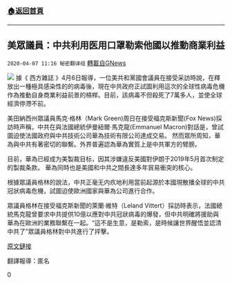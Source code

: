 ###  [:house:返回首頁](https://github.com/ourhimalayas/txt)
---

## 美眾議員：中共利用医用口罩勒索他國以推動商業利益
`2020-04-07 11:16 秘密翻译组` [轉載自GNews](https://gnews.org/zh-hant/164993/)

![](https://s3-ap-northeast-1.amazonaws.com/news.guo.offload.media/wp-content/uploads/2020/04/07103128/Picture-1-89.png)
據《 西方雑誌 》4月6日報導，一位美共和黨國會議員在接受采訪時說，在釋放出一種極具感染性的的病毒後，現在中共政府正試圖利用這次的全球性病毒危機作為推動自身商業利益前景的槓桿。目前，該病毒不但殺死了7萬多人，並使全球經濟停滯不前。

美田納西州眾議員馬克·格林（Mark Green)周日在接受福克斯新聞(Fox News)採訪時声稱，中共在與法國總統伊曼紐爾·馬克龍(Emmanuel Macron)對話是，曾試圖迫使法國政府與中共技術公司華為技術有限公司達成交易。 然而眾所周知，華為與中共有著密切的聯繫。外界普遍認為華為實質上是中共軍方的臂膀。

目前，華為已經成为美製裁目标，因其涉嫌違反美國對伊朗于2019年5月首次制定的製裁条款。 華為同時也是美國和中共之間長達多年貿易衝突的核心。

根據眾議員格林的說法，中共正毫无内疚地利用當前起源於本國現散播全球的中共冠狀病毒危機，試圖迫使歐洲國家與華為公司進行合作。

眾議員格林在接受福克斯新聞的萊蘭·維特（Leland Vittert）採訪時表示，法國總統馬克龍曾要求中共提供10億以應對中共冠狀病毒的爆發，但中共明確將援助與華為在歐洲的業務聯繫在一起。“這不是生意，是勒索，是時候讓世界醒悟並認清中共了”眾議員格林對中共進行了抨擊。

[原文鏈接](https://www.westernjournal.com/china-tying-coronavirus-help-business-ties-congressman-says/)

翻譯報導：匿名

0
